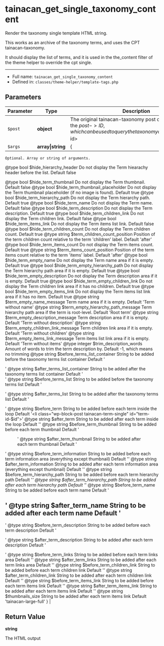 # tainacan_get_single_taxonomy_content


Render the taxonomy single template HTML string.

This works as an archive of the taxonomy terms, and uses the CPT tainacan-taxonomy.

It should display the list of terms, and it is used in the the_content filter of the theme helper to override the cpt single.

***

* Full name: `tainacan_get_single_taxonomy_content`
* Defined in: `classes/theme-helper/template-tags.php`

## Parameters

| Parameter | Type              | Description                                                                                                                                                                                                                                                                                                                                                                                                                                                                                                                                                                                                                                                                                                                                                                                                                                                                                                                                                                                                                                                                                                                                                                                                                                                                                                                                                                                                                                                                                                                                                                                                                                                                                                                                                                                                                                                                                                                                                                                                                                                                                                                                                                                                                                                                                                                                                                                                                                                                                                                                                                                                                                                                                                                                                                                                                                                                                                                                                                                                                                                                                                                                                                                                                                                                                                                                                                                                                                                                                                                                                                                                                                                                                                                                                                                                                                                                                                                                                                                                                                                                                                                                                                                                                                                                                                                                                                                                                                                                                                                                                                                                                                                                                                                                                                                                                                                                                                                                                                                                                                                                                                                                                                                                                                                                                                                                                                                                                                                                                                                                                                                                                                                                                                                                                                                                                                                                                                                                                                                                                                                                                                                                                                                                                                                                                                                                                                                                                                                                                                                                                                                                                                                                                                                                                                                                                                                                                                                                                                                                                                                                                                                                                                                                                          |
|-----------|-------------------|--------------------------------------------------------------------------------------------------------------------------------------------------------------------------------------------------------------------------------------------------------------------------------------------------------------------------------------------------------------------------------------------------------------------------------------------------------------------------------------------------------------------------------------------------------------------------------------------------------------------------------------------------------------------------------------------------------------------------------------------------------------------------------------------------------------------------------------------------------------------------------------------------------------------------------------------------------------------------------------------------------------------------------------------------------------------------------------------------------------------------------------------------------------------------------------------------------------------------------------------------------------------------------------------------------------------------------------------------------------------------------------------------------------------------------------------------------------------------------------------------------------------------------------------------------------------------------------------------------------------------------------------------------------------------------------------------------------------------------------------------------------------------------------------------------------------------------------------------------------------------------------------------------------------------------------------------------------------------------------------------------------------------------------------------------------------------------------------------------------------------------------------------------------------------------------------------------------------------------------------------------------------------------------------------------------------------------------------------------------------------------------------------------------------------------------------------------------------------------------------------------------------------------------------------------------------------------------------------------------------------------------------------------------------------------------------------------------------------------------------------------------------------------------------------------------------------------------------------------------------------------------------------------------------------------------------------------------------------------------------------------------------------------------------------------------------------------------------------------------------------------------------------------------------------------------------------------------------------------------------------------------------------------------------------------------------------------------------------------------------------------------------------------------------------------------------------------------------------------------------------------------------------------------------------------------------------------------------------------------------------------------------------------------------------------------------------------------------------------------------------------------------------------------------------------------------------------------------------------------------------------------------------------------------------------------------------------------------------------------------------------------------------------------------------------------------------------------------------------------------------------------------------------------------------------------------------------------------------------------------------------------------------------------------------------------------------------------------------------------------------------------------------------------------------------------------------------------------------------------------------------------------------------------------------------------------------------------------------------------------------------------------------------------------------------------------------------------------------------------------------------------------------------------------------------------------------------------------------------------------------------------------------------------------------------------------------------------------------------------------------------------------------------------------------------------------------------------------------------------------------------------------------------------------------------------------------------------------------------------------------------------------------------------------------------------------------------------------------------------------------------------------------------------------------------------------------------------------------------------------------------------------------------------------------------------------------------------------------------------------------------------------------------------------------------------------------------------------------------------------------------------------------------------------------------------------------------------------------------------------------------------------------------------------------------------------------------------------------------------------------------------------------------------------------------------------------------------------------------------------------------------------------------------------------------------------------------------------------------------------------------------------------------------------------------------------------------------------------------------------------------------------------------------------------------------------------------------------------------------------------------------------------------------------------------------------------------------------------------------------------------------------------------------------------------------------------------------------------------------------------------------------------------------------------------------------------------------------------------------------------------------------------------------------------------------------------------------------------------------------------------------------------------------------------------------------------------------------------------------------------------------------------------------------------------------------------------------------------------------|
| `$post`   | **object**        | The original tainacan-taxonomy post object. It contains the $post->ID, which can be used to query the taxonomy of slug tnc_tax_<$post-id>                                                                                                                                                                                                                                                                                                                                                                                                                                                                                                                                                                                                                                                                                                                                                                                                                                                                                                                                                                                                                                                                                                                                                                                                                                                                                                                                                                                                                                                                                                                                                                                                                                                                                                                                                                                                                                                                                                                                                                                                                                                                                                                                                                                                                                                                                                                                                                                                                                                                                                                                                                                                                                                                                                                                                                                                                                                                                                                                                                                                                                                                                                                                                                                                                                                                                                                                                                                                                                                                                                                                                                                                                                                                                                                                                                                                                                                                                                                                                                                                                                                                                                                                                                                                                                                                                                                                                                                                                                                                                                                                                                                                                                                                                                                                                                                                                                                                                                                                                                                                                                                                                                                                                                                                                                                                                                                                                                                                                                                                                                                                                                                                                                                                                                                                                                                                                                                                                                                                                                                                                                                                                                                                                                                                                                                                                                                                                                                                                                                                                                                                                                                                                                                                                                                                                                                                                                                                                                                                                                                                                                                                                            |
| `$args`   | **array\|string** | {
    Optional. Array or string of arguments.
  @type bool		$hide_hierarchy_header				Do not display the Term hiearachy header before the list. Default false

  @type bool		$hide_term_thumbnail				Do not display the Term thumbnail. Default false
  @type bool		$hide_term_thumbnail_placeholder 	Do not display the Term thumbnail placeholder (if no image is found). Default true
    @type bool		$hide_term_hierarchy_path			Do not display the Term hierarchy path. Default true
    @type bool		$hide_term_name						Do not display the Term name. Default false
    @type bool		$hide_term_description				Do not display the Term description. Default true
    @type bool		$hide_term_children_link			Do not display the Term children link. Default false
    @type bool		$hide_term_items_link				Do not display the Term items list link. Default false
  @type bool		$hide_term_children_count			Do not display the Term children count. Default true
  @type string		$term_children_count_position		Position of the term children count relative to the term 'children' label. Default 'after'
    @type bool		$hide_term_items_count				Do not display the Term items count. Default true
  @type string		$term_items_count_position			Position of the term items count relative to the term 'items' label. Default 'after'
    @type bool		$hide_term_empty_name				Do not display the Term name area if it is empty. Default true
    @type bool		$hide_term_empty_hierarchy_path		Do not display the Term hierarchy path area if it is empty. Default true
    @type bool		$hide_term_empty_description		Do not display the Term description area if it is empty. Default true
    @type bool		$hide_term_empty_children_link		Do not display the Term children link area if it has no children. Default true
    @type bool		$hide_term_empty_items_link			Do not display the Term items list link area if it has no item. Default true
    @type string		$term_empty_name_message			Term name area if it is empty. Default 'Term without name'
  @type string		$term_empty_hierarchy_path_message  Term hierarchy path area if the term is root-level. Default 'Root term'
    @type string		$term_empty_description_message		Term description area if it is empty. Default 'Term without description'
    @type string		$term_empty_children_link_message	Term children link area if it is empty. Default 'Term without children'
    @type string		$term_empty_items_link_message		Term items list link area if it is empty. Default 'Term without items'
  @type integer		$trim_description_words				Amount of words to trim the term description by. Default -1, which means no trimming
    @type string      $before_terms_list_container 		String to be added before the taxonomy terms list container
                                                 			Default '<div class="wp-block-query tainacan-taxonomy-terms-list-container">'
    @type string      $after_terms_list_container 		String to be added after the taxonomy terms list container
                                                 			Default '</div>'
    @type string      $before_terms_list         			String to be added before the taxonomy terms list
                                                 			Default '<ul class="wp-block-post-template is-layout-flow tainacan-taxonomy-terms-list" style="list-style: none; padding: 0;">'
    @type string      $after_terms_list           		String to be added after the taxonomy terms list
                                                 			Default '</ul>'
    @type string      $before_term			    		String to be added before each term inside the loop
                                                 			Default '<li class="wp-block-post tainacan-term-single" id="term-id-$id">'
    @type string      $after_term			        		String to be added after each term inside the loop
                                                 			Default '</li>'
    @type string      $before_term_thumbnail      		String to be added before each term thumbnail
                                                 			Default '<figure class="term-thumbnail wp-block-post-featured-image">'
    @type string      $after_term_thumbnail       		String to be added after each term thumbnail
                                                 			Default '</figure>'
    @type string      $before_term_information     		String to be added before each term information area (everything except thumbnail)
                                                 			Default ''
    @type string      $after_term_information	     		String to be added after each term information area (everything except thumbnail)
                                                 			Default ''
	  @type string      $before_term_hierarchy_path 		String to be added before each term hierarchy path
                                                 			Default '<span class="term-hierarchy-path"><em>'
    @type string      $after_term_hierarchy_path  		String to be added after each term hierarchy path
                                                 			Default '</em></span>'
    @type string      $before_term_name           		String to be added before each term name
                                                 			Default '<h2 class="term-name">'
    @type string      $after_term_name            		String to be added after each term name
                                                 			Default '</h2>'
	  @type string      $before_term_description    		String to be added before each term description
                                                 			Default '<p class="term-description">'
    @type string      $after_term_description     		String to be added after each term description
                                                 			Default '</p>'
    @type string      $before_term_links		     		String to be added before each term links area
                                                 			Default ''
    @type string      $after_term_links		     		String to be added after each term links area
                                                 			Default ''
	  @type string      $before_term_children_link  		String to be added before each term children link
                                                 			Default '<span class="term-children-link">'
    @type string      $after_term_children_link   		String to be added after each term children link
                                                 			Default '</span>'
	  @type string      $before_term_items_link  			String to be added before each term items link
                                                 			Default '<span class="term-items-link">'
    @type string      $after_term_items_link   			String to be added after each term items link
                                                 			Default '</span>'
    @type string      $thumbnails_size 		  			String to be added after each term items link
                                                 			Default 'tainacan-large-full'
} |

## Return Value

**string**

The HTML output

